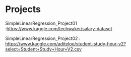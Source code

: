 # Projects


 SimpleLinearRegression_Project01 :https://www.kaggle.com/techwaker/salary-dataset

 SimpleLinearRegression_Project02 : https://www.kaggle.com/aditeloo/student-study-hour-v2?select=Student+Study+Hour+V2.csv

